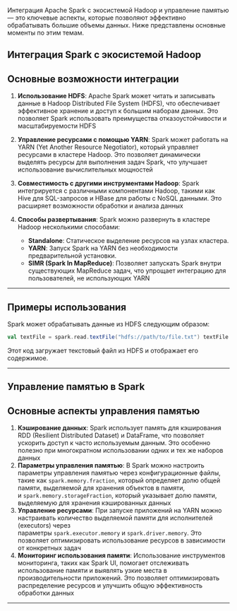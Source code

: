 
Интеграция Apache Spark с экосистемой Hadoop и управление памятью — это ключевые аспекты, которые позволяют эффективно обрабатывать большие объемы данных. Ниже представлены основные моменты по этим темам.

## Интеграция Spark с экосистемой Hadoop

## Основные возможности интеграции

1. **Использование HDFS**: Apache Spark может читать и записывать данные в Hadoop Distributed File System (HDFS), что обеспечивает эффективное хранение и доступ к большим наборам данных. Это позволяет Spark использовать преимущества отказоустойчивости и масштабируемости HDFS
2. **Управление ресурсами с помощью YARN**: Spark может работать на YARN (Yet Another Resource Negotiator), который управляет ресурсами в кластере Hadoop. Это позволяет динамически выделять ресурсы для выполнения задач Spark, что улучшает использование вычислительных мощностей
3. **Совместимость с другими инструментами Hadoop**: Spark интегрируется с различными компонентами Hadoop, такими как Hive для SQL-запросов и HBase для работы с NoSQL данными. Это расширяет возможности обработки и анализа данных
4. **Способы развертывания**: Spark можно развернуть в кластере Hadoop несколькими способами:
    
    - **Standalone**: Статическое выделение ресурсов на узлах кластера.
    - **YARN**: Запуск Spark на YARN без необходимости предварительной установки.
    - **SIMR (Spark In MapReduce)**: Позволяет запускать Spark внутри существующих MapReduce задач, что упрощает интеграцию для пользователей, не использующих YARN
---

## Примеры использования

Spark может обрабатывать данные из HDFS следующим образом:
```scala
val textFile = spark.read.textFile("hdfs://path/to/file.txt") textFile.show()
```
Этот код загружает текстовый файл из HDFS и отображает его содержимое.

---
## Управление памятью в Spark

## Основные аспекты управления памятью

1. **Кэширование данных**: Spark использует память для кэширования RDD (Resilient Distributed Dataset) и DataFrame, что позволяет ускорить доступ к часто используемым данным. Это особенно полезно при многократном использовании одних и тех же наборов данных
2. **Параметры управления памятью**: В Spark можно настроить параметры управления памятью через конфигурационные файлы, такие как `spark.memory.fraction`, который определяет долю общей памяти, выделяемой для хранения объектов в памяти, и `spark.memory.storageFraction`, который указывает долю памяти, выделяемую для хранения кэшированных данных
3. **Управление ресурсами**: При запуске приложений на YARN можно настраивать количество выделяемой памяти для исполнителей (executors) через параметры `spark.executor.memory` и `spark.driver.memory`. Это позволяет оптимизировать использование ресурсов в зависимости от конкретных задач
4. **Мониторинг использования памяти**: Использование инструментов мониторинга, таких как Spark UI, помогает отслеживать использование памяти и выявлять узкие места в производительности приложений. Это позволяет оптимизировать распределение ресурсов и улучшить общую эффективность обработки данных
---

